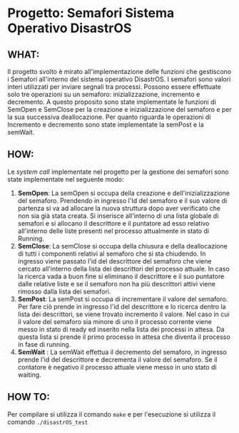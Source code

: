 
# Progetto: Semafori Sistema Operativo DisastrOS

## WHAT:
Il progetto svolto è mirato all'implementazione delle funzioni che gestiscono i Semafori all'interno del sistema operativo DisastrOS.
I semafori sono valori interi utilizzati per inviare segnali tra processi. Possono essere effettuate solo tre operazioni su un semaforo: inizializzazione, incremento e decremento.
A questo proposito sono state implementate le funzioni di SemOpen e SemClose per la creazione e inizializzazione del semaforo e per la sua successiva deallocazione. Per quanto riguarda le operazioni di Incremento e decremento sono state implementate la semPost e la semWait. 

## HOW: 
Le *system call* implementate nel progetto per la gestione dei semafori sono state implementate nel seguente modo:

1.  **SemOpen**: La semOpen si occupa della creazione e dell'inizializzazione del semaforo. Prendendo in ingresso l'Id del semaforo e il suo valore di partenza si va ad allocare la nuova struttura dopo aver verificato che non sia già stata creata. Si inserisce all'interno di una lista globale di semafori e si allocano il descrittore e il puntatore ad esso relativo all'interno delle liste presenti nel processo attualmente in stato di Running.
2.  **SemClose**: La semClose si occupa della chiusura e della deallocazione di tutti i componenti relativi al semaforo che si sta chiudendo. In ingresso viene passato l'id del descrittore del semaforo che viene cercato all'interno della lista dei descrittori del processo attuale. In caso la ricerca vada a buon fine si eliminano il descrittore e il suo puntatore dalle relative liste e se il semaforo non ha più descrittori attivi viene rimosso dalla lista dei semafori.
3. **SemPost**:  La semPost si occupa di incrementare il valore del semaforo. Per fare ciò prende in ingresso l'id del descrittore e lo ricerca dentro la lista dei descrittori, se viene trovato incremento il valore. Nel caso in cui il valore del semaforo sia minore di uno il processo corrente viene messo in stato di ready ed inserito nella lista dei processi in attesa. Da questa lista si prende il primo processo in attesa che diventa il processo in fase di running. 
4. **SemWait** : La semWait effettua il decremento del semaforo, in ingresso prende l'id del descrittore e decrementa il valore del semaforo. Se il contatore è negativo il processo attuale viene messo in uno stato di waiting.

## HOW TO:
Per compilare si utilizza il comando `make` e per l'esecuzione si utilizza il comando `./disastrOS_test`

